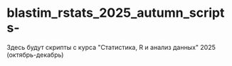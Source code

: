 # blastim_rstats_2025_autumn_scripts-
Здесь будут скрипты с курса "Статистика, R и анализ данных" 2025 (октябрь-декабрь)
